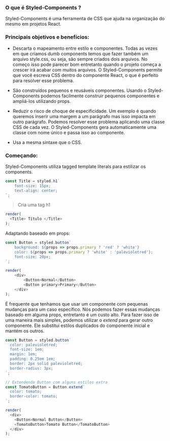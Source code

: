 ### O que é Styled-Components ?
Styled-Components é uma ferramenta de CSS que ajuda na organização do mesmo em projetos React.

### Principais objetivos e benefícios:
* Descarta o mapeamento entre estilo e componentes. Todas as vezes em que criamos dumb components temos que fazer
também um arquivo style.css, ou seja, são sempre criados dois arquivos. No começo isso pode parecer bom entretanto
quando o projeto começa a crescer irá acabar com muitos arquivos. O Styled-Components permite que você escreva
CSS dentro do componente React, o que é perfeito para resolver esse problema.

* São construídos pequenos e reusáveis componentes. Usando o Styled-Components podemos facilmente construir pequenos 
componentes e ampliá-los utilizando props.

* Reduzir o risco de choque de especificidade. Um exemplo é quando queremos inserir uma margem a um parágrafo mas isso
impacta em outro parágrafo. Podemos resolver esse problema aplicando uma classe CSS de cada vez. O Styled-Components
gera automaticamente uma classe com nome único e passa isso ao componente.

* Usa a mesma sintaxe que o CSS.

### Começando:
Styled-Components utiliza tagged template literals para estilizar os components.
```javascript
const Title = styled.h1`
    font-size: 15px;
    text-align: center;
`;
```
> Cria uma tag h1
```javascript
render(
  <Title> Título </Title>
);
```

Adaptando baseado em props:
```javascript
const Button = styled.button`
    background: ${props => props.primary ? 'red' ? 'white'}
    color: ${props => props.primary ? 'white' : 'palevioletred'};
    font-size: 20px;
`;

render(
    <div>
        <Button>Normal</Button>
        <Button primary>Primary</Button>
    </div>
);
```

É frequente que tenhamos que usar um componente com pequenas mudanças para um caso específico. Nós
podemos fazer essas mudanças baseado em alguma props, entretanto é um custo alto. Para fazer isso de uma maneira mais
simples, podemos utilizar o *extend* para gerar outro componente. Ele substitui estilos duplicados do componente inicial
e mantém os outros.
```javascript
const Button = styled.button`
  color: palevioletred;
  font-size: 1em;
  margin: 1em;
  padding: 0.25em 1em;
  border: 2px solid palevioletred;
  border-radius: 3px;
`;

// Extendendo Button com alguns estilos extra
const TomatoButton = Button.extend`
  color: tomato;
  border-color: tomato;
`;

render(
  <div>
    <Button>Normal Button</Button>
    <TomatoButton>Tomato Button</TomatoButton>
  </div>
);
```

